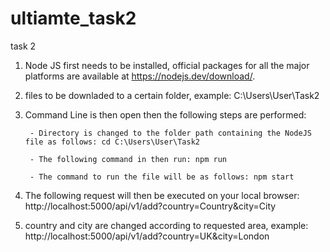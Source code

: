 # ultiamte_task2
task 2

1) Node JS first needs to be installed, official packages for all the major platforms are available at https://nodejs.dev/download/.

2)  files  to be downladed to a certain folder, example: C:\Users\User\Task2

3) Command Line is then open then the following steps are performed:
		
		- Directory is changed to the folder path containing the NodeJS file as follows: cd C:\Users\User\Task2

		- The following command in then run: npm run
		
		- The command to run the file will be as follows: npm start

4) The following request will then be executed on your local browser: http://localhost:5000/api/v1/add?country=Country&city=City 

5) country and city are changed according to requested area, example: http://localhost:5000/api/v1/add?country=UK&city=London 

